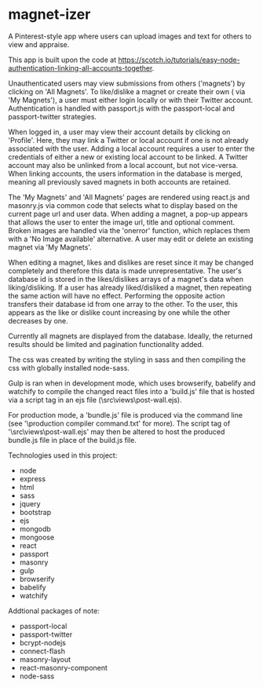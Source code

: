 # magnet-izer
A Pinterest-style app where users can upload images and text for others to view and appraise.

This app is built upon the code at https://scotch.io/tutorials/easy-node-authentication-linking-all-accounts-together.

Unauthenticated users may view submissions from others ('magnets') by clicking on 'All Magnets'. To like/dislike a magnet 
or create their own ( via 'My Magnets'), a user must either login locally or with their Twitter account. Authentication is 
handled with passport.js with the passport-local and passport-twitter strategies.

When logged in, a user may view their account details by clicking on 'Profile'. Here, they may link a Twitter or local 
account if one is not already associated with the user. Adding a local account requires a user to enter the credentials of 
either a new or existing local account to be linked. A Twitter account may also be unlinked from a local account, but not 
vice-versa. When linking accounts, the users information in the database is merged, meaning all previously saved magnets 
in both accounts are retained.

The 'My Magnets' and 'All Magnets' pages are rendered using react.js and masonry.js via common code that selects what to 
display based on the current page url and user data. When adding a magnet, a pop-up appears that allows the user to enter 
the image url, title and optional comment. Broken images are handled via the 'onerror' function, which replaces them with a
'No Image available' alternative. A user may edit or delete an existing magnet via 'My Magnets'.

When editing a magnet, likes and dislikes are reset since it may be changed completely and therefore this data is made 
unrepresentative. The user's database id is stored in the likes/dislikes arrays of a magnet's data when 
liking/disliking. If a user has already liked/disliked a magnet, then repeating the same action will have no effect. 
Performing the opposite action transfers their database id from one array to the other. To the user, this appears as the 
like or dislike count increasing by one while the other decreases by one.

Currently all magnets are displayed from the database. Ideally, the returned results should be limited and pagination 
functionality added.

The css was created by writing the styling in sass and then compiling the css with globally installed node-sass.

Gulp is ran when in development mode, which uses browserify, babelify and watchify to compile the changed react files into 
a 'build.js' file that is hosted via a script tag in an ejs file (\src\views\post-wall.ejs).

For production mode, a 'bundle.js' file is produced via the command line (see '\production compiler command.txt' for more).
The script tag of '\src\views\post-wall.ejs' may then be altered to host the produced bundle.js file in place of the 
build.js file.

Technologies used in this project:
* node
* express
* html
* sass
* jquery
* bootstrap
* ejs
* mongodb
* mongoose
* react
* passport
* masonry
* gulp
* browserify
* babelify
* watchify

Addtional packages of note:
* passport-local
* passport-twitter
* bcrypt-nodejs
* connect-flash
* masonry-layout
* react-masonry-component
* node-sass
